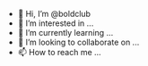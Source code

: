 - 👋 Hi, I’m @boldclub
- 👀 I’m interested in ...
- 🌱 I’m currently learning ...
- 💞️ I’m looking to collaborate on ...
- 📫 How to reach me ...

<!---
boldclub/boldclub is a ✨ special ✨ repository because its `README.md` (this file) appears on your GitHub profile.
You can click the Preview link to take a look at your changes.
--->
